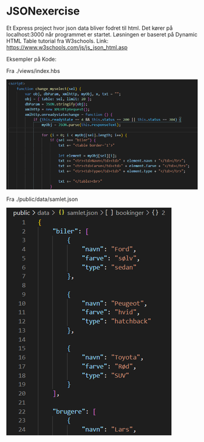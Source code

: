 # JSONexercise

Et Express project hvor json data bliver fodret til html. Det kører på localhost:3000 når programmet er startet.
Løsningen er baseret på Dynamic HTML Table tutorial fra W3schools.
Link: https://www.w3schools.com/js/js_json_html.asp

Eksempler på Kode:

Fra ./views/index.hbs

![Alt text](./billeder/billede1.PNG)

Fra ./public/data/samlet.json

![Alt text](./billeder/billede2.PNG)
